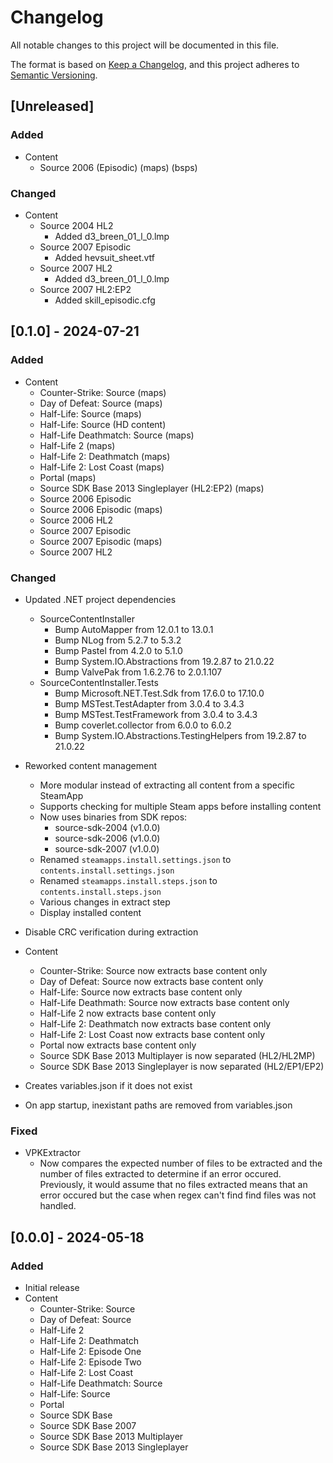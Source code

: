 # Changelog

All notable changes to this project will be documented in this file.

The format is based on [Keep a Changelog](https://keepachangelog.com/en/1.0.0/),
and this project adheres to [Semantic Versioning](https://semver.org/spec/v2.0.0.html).

## [Unreleased]

### Added

- Content
  - Source 2006 (Episodic) (maps) (bsps)

### Changed

- Content
  - Source 2004 HL2
    - Added d3_breen_01_l_0.lmp
  - Source 2007 Episodic
    - Added hevsuit_sheet.vtf
  - Source 2007 HL2
    - Added d3_breen_01_l_0.lmp
  - Source 2007 HL2:EP2
    - Added skill_episodic.cfg

## [0.1.0] - 2024-07-21

### Added

- Content
  - Counter-Strike: Source (maps)
  - Day of Defeat: Source (maps)
  - Half-Life: Source (maps)
  - Half-Life: Source (HD content)
  - Half-Life Deathmatch: Source (maps)
  - Half-Life 2 (maps)
  - Half-Life 2: Deathmatch (maps)
  - Half-Life 2: Lost Coast (maps)
  - Portal (maps)
  - Source SDK Base 2013 Singleplayer (HL2:EP2) (maps)
  - Source 2006 Episodic
  - Source 2006 Episodic (maps)
  - Source 2006 HL2
  - Source 2007 Episodic
  - Source 2007 Episodic (maps)
  - Source 2007 HL2

### Changed

- Updated .NET project dependencies
  - SourceContentInstaller
    - Bump AutoMapper from 12.0.1 to 13.0.1
    - Bump NLog from 5.2.7 to 5.3.2
    - Bump Pastel from 4.2.0 to 5.1.0
    - Bump System.IO.Abstractions from 19.2.87 to 21.0.22
    - Bump ValvePak from 1.6.2.76 to 2.0.1.107
  - SourceContentInstaller.Tests
    - Bump Microsoft.NET.Test.Sdk from 17.6.0 to 17.10.0
    - Bump MSTest.TestAdapter from 3.0.4 to 3.4.3
    - Bump MSTest.TestFramework from 3.0.4 to 3.4.3
    - Bump coverlet.collector from 6.0.0 to 6.0.2
    - Bump System.IO.Abstractions.TestingHelpers from 19.2.87 to 21.0.22
- Reworked content management
  - More modular instead of extracting all content from a specific SteamApp
  - Supports checking for multiple Steam apps before installing content
  - Now uses binaries from SDK repos:
    - source-sdk-2004 (v1.0.0)
    - source-sdk-2006 (v1.0.0)
    - source-sdk-2007 (v1.0.0)
  - Renamed `steamapps.install.settings.json` to `contents.install.settings.json`
  - Renamed `steamapps.install.steps.json` to `contents.install.steps.json`
  - Various changes in extract step
  - Display installed content

- Disable CRC verification during extraction
- Content
  - Counter-Strike: Source now extracts base content only
  - Day of Defeat: Source now extracts base content only
  - Half-Life: Source now extracts base content only
  - Half-Life Deathmath: Source now extracts base content only
  - Half-Life 2 now extracts base content only
  - Half-Life 2: Deathmatch now extracts base content only
  - Half-Life 2: Lost Coast now extracts base content only
  - Portal now extracts base content only
  - Source SDK Base 2013 Multiplayer is now separated (HL2/HL2MP)
  - Source SDK Base 2013 Singleplayer is now separated (HL2/EP1/EP2)
- Creates variables.json if it does not exist
- On app startup, inexistant paths are removed from variables.json

### Fixed

- VPKExtractor
  - Now compares the expected number of files to be extracted and the number of files extracted to determine if an error occured. Previously, it would assume that no files extracted means that an error occured but the case when regex can't find find files was not handled.

## [0.0.0] - 2024-05-18

### Added

- Initial release
- Content
  - Counter-Strike: Source
  - Day of Defeat: Source
  - Half-Life 2
  - Half-Life 2: Deathmatch
  - Half-Life 2: Episode One
  - Half-Life 2: Episode Two
  - Half-Life 2: Lost Coast
  - Half-Life Deathmatch: Source
  - Half-Life: Source
  - Portal
  - Source SDK Base
  - Source SDK Base 2007
  - Source SDK Base 2013 Multiplayer
  - Source SDK Base 2013 Singleplayer
